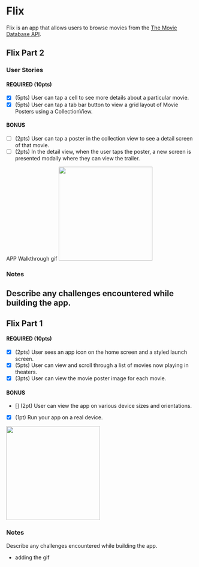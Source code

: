 # Flix

Flix is an app that allows users to browse movies from the [The Movie Database API](http://docs.themoviedb.apiary.io/#).

## Flix Part 2

### User Stories

#### REQUIRED (10pts)
- [x] (5pts) User can tap a cell to see more details about a particular movie.
- [x] (5pts) User can tap a tab bar button to view a grid layout of Movie Posters using a CollectionView.

#### BONUS
- [ ] (2pts) User can tap a poster in the collection view to see a detail screen of that movie.
- [ ] (2pts) In the detail view, when the user taps the poster, a new screen is presented modally where they can view the trailer.

APP Walkthrough gif
<img src=“https://imgur.com/a/qIK4rbH.gif” width=250><br>

### Notes
Describe any challenges encountered while building the app.
---

## Flix Part 1


#### REQUIRED (10pts)
- [x] (2pts) User sees an app icon on the home screen and a styled launch screen.
- [x] (5pts) User can view and scroll through a list of movies now playing in theaters.
- [x] (3pts) User can view the movie poster image for each movie.

#### BONUS
- [] (2pt) User can view the app on various device sizes and orientations.
- [x] (1pt) Run your app on a real device.


<img src="https://media3.giphy.com/media/TUEt68IPJ3DPMQftTX/giphy.gif?cid=790b76113300f4098623f5ed8553fb09b6d823af2fbda880&rid=giphy.gif&ct=g.gif" width=250><br>

### Notes
Describe any challenges encountered while building the app.
- adding the gif
